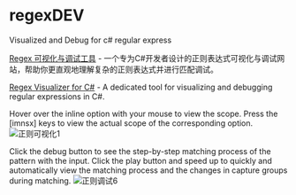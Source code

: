 # regexDEV
Visualized and Debug for c# regular express

[Regex 可视化与调试工具](http://regex.south.takin.cc/) - 一个专为C#开发者设计的正则表达式可视化与调试网站，帮助你更直观地理解复杂的正则表达式并进行匹配调试。

[Regex Visualizer for C#](http://regex.south.takin.cc/) - A dedicated tool for visualizing and debugging regular expressions in C#.

Hover over the inline option with your mouse to view the scope. Press the [imnsx] keys to view the actual scope of the corresponding option.
![正则可视化1](https://github.com/user-attachments/assets/018a6ba0-df1a-46cb-a2a9-d9fc3ed90928)

Click the debug button to see the step-by-step matching process of the pattern with the input. Click the play button and speed up to quickly and automatically view the matching process and the changes in capture groups during matching.
![正则调试6](https://github.com/user-attachments/assets/71c67ce8-ebfb-4785-8e6e-8672d70365cb)
